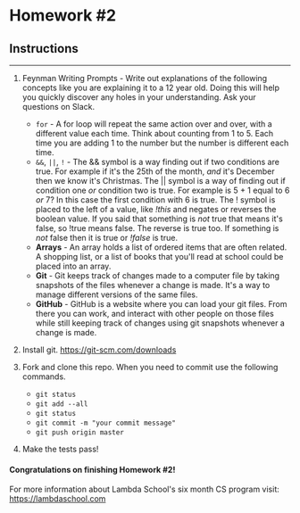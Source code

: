 # Homework #2

## Instructions
---
1. Feynman Writing Prompts - Write out explanations of the following concepts like you are explaining it to a 12 year old.  Doing this will help you quickly discover any holes in your understanding.  Ask your questions on Slack.

	* `for` - A for loop will repeat the same action over and over, with a different value each time. Think about counting from 1 to 5. Each time you are adding 1 to the number but the number is different each time.
	* `&&`, `||`, `!` - The && symbol is a way finding out if two conditions are true. For example if it's the 25th of the month, *and* it's December then we know it's Christmas. The || symbol is a way of finding out if condition one *or* condition two is true. For example is 5 + 1 equal to 6 *or* 7? In this case the first condition with 6 is true. The ! symbol is placed to the left of a value, like *!this* and negates or reverses the boolean value. If you said that something is *not* true that means it's false, so !true means false. The reverse is true too. If something is *not* false then it is true or *!false* is true.
	* **Arrays** - An array holds a list of ordered items that are often related. A shopping list, or a list of books that you'll read at school could be placed into an array.
	* **Git** - Git keeps track of changes made to a computer file by taking snapshots of the files whenever a change is made. It's a way to manage different versions of the same files.
	* **GitHub** - GitHub is a website where you can load your git files. From there you can work, and interact with other people on those files while still keeping track of changes using git snapshots whenever a change is made.


2. Install git.  https://git-scm.com/downloads


3. Fork and clone this repo.  When you need to commit use the following commands.

	* `git status`
	* `git add --all`
	* `git status`
	* `git commit -m "your commit message"`
	* `git push origin master`


4. Make the tests pass!


#### Congratulations on finishing Homework #2!

For more information about Lambda School's six month CS program visit: https://lambdaschool.com
